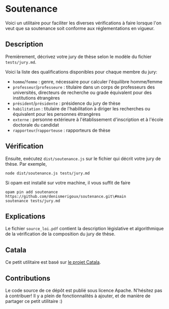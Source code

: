 # Soutenance

Voici un utilitaire pour faciliter les diverses vérifications à faire
lorsque l'on veut que sa soutenance soit conforme aux réglementations en
vigueur.

## Description

Premièrement, décrivez votre jury de thèse selon le modèle du fichier
`tests/jury.md`.

Voici la liste des qualifications disponibles pour chaque membre du jury:

- `homme`/`femme` : genre, nécessaire pour calculer l'équilibre homme/femme
- `professeur`/`professeure` : titulaire dans un corps de professeurs des universités, directeurs de recherche ou grade équivalent pour des institutions étrangères
- `président`/`présidente` : présidence du jury de thèse
- `habilitation` : titulaire de l'habilitation à diriger les recherches ou équivalent pour les personnes étrangères
- `externe` : personne extérieure à l'établissement d'inscription et à l'école doctorale du candidat
- `rapporteur`/`rapporteuse` : rapporteurs de thèse

## Vérification

Ensuite, exécutez `dist/soutenance.js` sur le fichier qui décrit votre
jury de thèse. Par exemple,

    node dist/soutenance.js tests/jury.md

Si opam est installé sur votre machine, il vous suffit de faire

    opam pin add soutenance https://github.com/denismerigoux/soutenance.git\#main
    soutenance tests/jury.md

## Explications

Le fichier `source_loi.pdf` contient la description législative et algorithmique
de la vérification de la composition du jury de thèse.

## Catala

Ce petit utilitaire est basé sur [le projet Catala](https://catala-lang.org/).

## Contributions

Le code source de ce dépôt est publié sous licence Apache. N'hésitez pas à contribuer!
Il y a plein de fonctionnalités à ajouter, et de manière de partager ce petit
utilitaire :)
